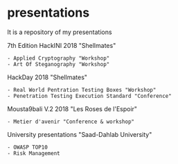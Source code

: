# presentations
It is a repository of my presentations

7th Edition HackINI 2018 "Shellmates"

    - Applied Cryptography "Workshop"
    - Art Of Steganography "Workshop"

HackDay 2018 "Shellmates"

    - Real World Pentration Testing Boxes "Workshop"
    - Penetration Testing Execution Standard "Conference"
    
Mousta9bali V.2 2018 "Les Roses de l'Espoir"

    - Metier d'avenir "Conference & workshop"

University presentations "Saad-Dahlab University"

    - OWASP TOP10 
    - Risk Management
